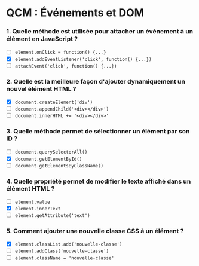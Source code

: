 # **QCM : Événements et DOM**

### 1. Quelle méthode est utilisée pour attacher un événement à un élément en JavaScript ?
- [ ] `element.onClick = function() {...}`
- [x] `element.addEventListener('click', function() {...})`
- [ ] `attachEvent('click', function() {...})`

### 2. Quelle est la meilleure façon d'ajouter dynamiquement un nouvel élément HTML ?
- [x] `document.createElement('div')`
- [ ] `document.appendChild('<div></div>')`
- [ ] `document.innerHTML += '<div></div>'`

### 3. Quelle méthode permet de sélectionner un élément par son ID ?
- [ ] `document.querySelectorAll()`
- [x] `document.getElementById()`
- [ ] `document.getElementsByClassName()`

### 4. Quelle propriété permet de modifier le texte affiché dans un élément HTML ?
- [ ] `element.value`
- [x] `element.innerText`
- [ ] `element.getAttribute('text')`

### 5. Comment ajouter une nouvelle classe CSS à un élément ?
- [x] `element.classList.add('nouvelle-classe')`
- [ ] `element.addClass('nouvelle-classe')`
- [ ] `element.className = 'nouvelle-classe'`
